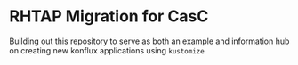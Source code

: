 # RHTAP Migration for CasC

Building out this repository to serve as both an example and information hub on creating new konflux applications using `kustomize`
